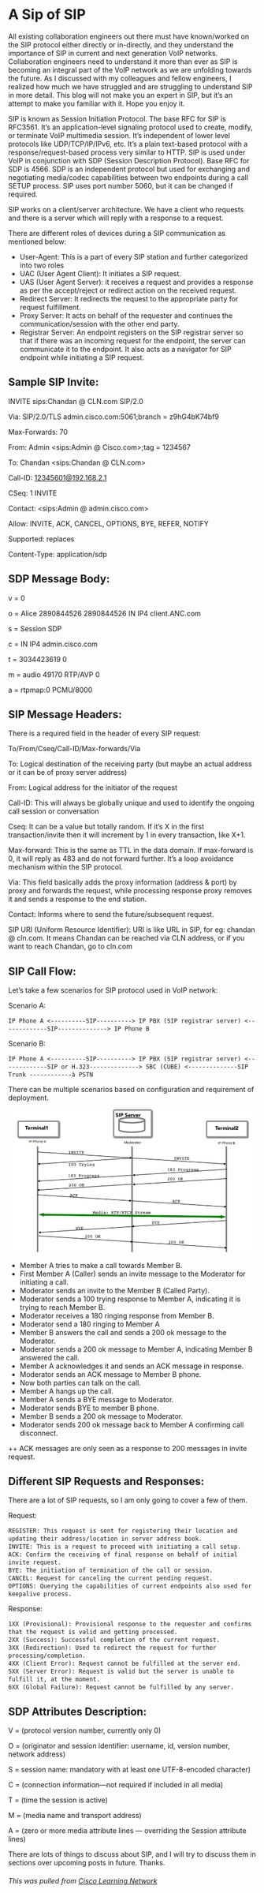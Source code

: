 # A Sip of SIP

All existing collaboration engineers out there must have known/worked on the SIP protocol either directly or in-directly, and they understand the importance of SIP in current and next generation VoIP networks. Collaboration engineers need to understand it more than ever as SIP is becoming an integral part of the VoIP network as we are unfolding towards the future. As I discussed with my colleagues and fellow engineers, I realized how much we have struggled and are struggling to understand SIP in more detail. This blog will not make you an expert in SIP, but it’s an attempt to make you familiar with it. Hope you enjoy it.

SIP is known as Session Initiation Protocol. The base RFC for SIP is RFC3561. It’s an application-level signaling protocol used to create, modify, or terminate VoIP multimedia session. It’s independent of lower level protocols like UDP/TCP/IP/IPv6, etc. It’s a plain text-based protocol with a response/request-based process very similar to HTTP. SIP is used under VoIP in conjunction with SDP (Session Description Protocol). Base RFC for SDP is 4566. SDP is an independent protocol but used for exchanging and negotiating media/codec capabilities between two endpoints during a call SETUP process. SIP uses port number 5060, but it can be changed if required.

SIP works on a client/server architecture. We have a client who requests and there is a server which will reply with a response to a request.

There are different roles of devices during a SIP communication as mentioned below:

- User-Agent: This is a part of every SIP station and further categorized into two roles
- UAC (User Agent Client): It initiates a SIP request.
- UAS (User Agent Server): it receives a request and provides a response as per the accept/reject or redirect action on the received request.
- Redirect Server: It redirects the request to the appropriate party for request fulfillment.
- Proxy Server: It acts on behalf of the requester and continues the communication/session with the other end party.
- Registrar Server: An endpoint registers on the SIP registrar server so that if there was an incoming request for the endpoint, the server can communicate it to the endpoint. It also acts as a navigator for SIP endpoint while initiating a SIP request.

## Sample SIP Invite:

INVITE sips:Chandan @ CLN.com SIP/2.0

Via: SIP/2.0/TLS admin.cisco.com:5061;branch = z9hG4bK74bf9

Max-Forwards: 70

From: Admin <sips:Admin @ Cisco.com>;tag = 1234567

To: Chandan <sips:Chandan @ CLN.com>

Call-ID: 12345601@192.168.2.1

CSeq: 1 INVITE

Contact: <sips:Admin @ admin.cisco.com>

Allow: INVITE, ACK, CANCEL, OPTIONS, BYE, REFER, NOTIFY

Supported: replaces

Content-Type: application/sdp

## SDP Message Body:

v = 0

o = Alice 2890844526 2890844526 IN IP4 client.ANC.com

s = Session SDP

c = IN IP4 admin.cisco.com

t = 3034423619 0

m = audio 49170 RTP/AVP 0

a = rtpmap:0 PCMU/8000

## SIP Message Headers:

There is a required field in the header of every SIP request:

To/From/Cseq/Call-ID/Max-forwards/Via

To: Logical destination of the receiving party (but maybe an actual address or it can be of proxy server address)

From: Logical address for the initiator of the request

Call-ID: This will always be globally unique and used to identify the ongoing call session or conversation

Cseq: It can be a value but totally random. If it’s X in the first transaction/invite then it will increment by 1 in every transaction, like X+1.

Max-forward: This is the same as TTL in the data domain. If max-forward is 0, it will reply as 483 and do not forward further. It’s a loop avoidance mechanism within the SIP protocol.

Via: This field basically adds the proxy information (address & port) by proxy and forwards the request, while processing response proxy removes it and sends a response to the end station.

Contact: Informs where to send the future/subsequent request.

SIP URI (Uniform Resource Identifier): URI is like URL in SIP, for eg: chandan @ cln.com. It means Chandan can be reached via CLN address, or if you want to reach Chandan, go to cln.com

## SIP Call Flow:

Let’s take a few scenarios for SIP protocol used in VoIP network:

Scenario A:

    IP Phone A <----------SIP----------> IP PBX (SIP registrar server) <-------------SIP--------------> IP Phone B

Scenario B:

    IP Phone A <----------SIP----------> IP PBX (SIP registrar server) <-------------SIP or H.323--------------> SBC (CUBE) <--------------SIP Trunk ------------à PSTN

There can be multiple scenarios based on configuration and requirement of deployment.

![call Flow image](img/SIPcallFlow.jpg)

- Member A tries to make a call towards Member B.
- First Member A (Caller) sends an invite message to the Moderator for initiating a call.
- Moderator sends an invite to the Member B (Called Party).
- Moderator sends a 100 trying response to Member A, indicating it is trying to reach Member B.
- Moderator receives a 180 ringing response from Member B.
- Moderator send a 180 ringing to Member A
- Member B answers the call and sends a 200 ok message to the Moderator.
- Moderator sends a 200 ok message to Member A, indicating Member B answered the call.
- Member A acknowledges it and sends an ACK message in response.
- Moderator sends an ACK message to Member B phone.
- Now both parties can talk on the call.
- Member A hangs up the call.
- Member A sends a BYE message to Moderator.
- Moderator sends BYE to member B phone.
- Member B sends a 200 ok message to Moderator.
- Moderator sends 200 ok message back to Member A confirming call disconnect.

++ ACK messages are only seen as a response to 200 messages in invite request.

## Different SIP Requests and Responses:

There are a lot of SIP requests, so I am only going to cover a few of them.

Request:

    REGISTER: This request is sent for registering their location and updating their address/location in server address book.
    INVITE: This is a request to proceed with initiating a call setup.
    ACK: Confirm the receiving of final response on behalf of initial invite request.
    BYE: The initiation of termination of the call or session.
    CANCEL: Request for canceling the current pending request.
    OPTIONS: Querying the capabilities of current endpoints also used for keepalive process.

Response:

    1XX (Provisional): Provisional response to the requester and confirms that the request is valid and getting processed.
    2XX (Success): Successful completion of the current request.
    3XX (Redirection): Used to redirect the request for further processing/completion.
    4XX (Client Error): Request cannot be fulfilled at the server end.
    5XX (Server Error): Request is valid but the server is unable to fulfill it, at the moment.
    6XX (Global Failure): Request cannot be fulfilled by any server.

## SDP Attributes Description:

V = (protocol version number, currently only 0)

O = (originator and session identifier: username, id, version number, network address)

S = session name: mandatory with at least one UTF-8-encoded character)

C = (connection information—not required if included in all media)

T = (time the session is active)

M = (media name and transport address)

A = (zero or more media attribute lines — overriding the Session attribute lines)

There are lots of things to discuss about SIP, and I will try to discuss them in sections over upcoming posts in future. Thanks.

###### This was pulled from [Cisco Learning Network](https://learningnetwork.cisco.com/s/blogs/a0D3i000002SKPGEA4/a-sip-of-sip)